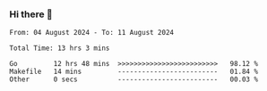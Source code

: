 ### Hi there 👋

<!--
**zhumeme/zhumeme** is a ✨ _special_ ✨ repository because its `README.md` (this file) appears on your GitHub profile.

Here are some ideas to get you started:

- 🔭 I’m currently working on ...
- 🌱 I’m currently learning ...
- 👯 I’m looking to collaborate on ...
- 🤔 I’m looking for help with ...
- 💬 Ask me about ...
- 📫 How to reach me: ...
- 😄 Pronouns: ...
- ⚡ Fun fact: ...
-->

<!--START_SECTION:waka-->

```all_time
From: 04 August 2024 - To: 11 August 2024

Total Time: 13 hrs 3 mins

Go         12 hrs 48 mins  >>>>>>>>>>>>>>>>>>>>>>>>>   98.12 %
Makefile   14 mins         -------------------------   01.84 %
Other      0 secs          -------------------------   00.03 %
```

<!--END_SECTION:waka-->
